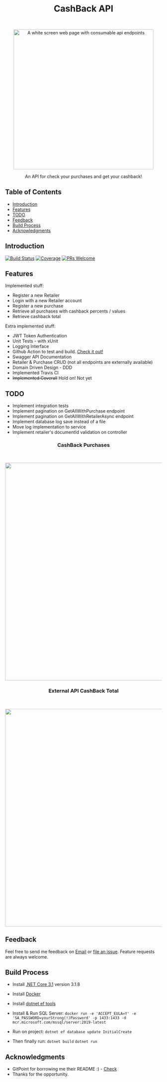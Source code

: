 <h1 align="center"> CashBack API </h1> <br>
<p align="center">
  <a href="https://i.ibb.co/QQXv6Xs/swagger.png">
    <img alt="A white screen web page with consumable api endpoints" title="CashBack API" src="https://i.ibb.co/QQXv6Xs/swagger.png" width="450">
  </a>
</p>

<p align="center">
  An API for check your purchases and get your cashback!
</p>

## Table of Contents

- [Introduction](#introduction)
- [Features](#features)
- [TODO](#todo)
- [Feedback](#feedback)
- [Build Process](#build-process)
- [Acknowledgments](#acknowledgments)

## Introduction

[![Build Status](https://travis-ci.org/pedrohenriquerissato/CashBack.svg?branch=master)](https://travis-ci.org/pedrohenriquerissato/CashBack)
[![Coverage](https://coveralls.io/repos/github/pedrohenriquerissato/CashBack/badge.svg?branch=master)](https://coveralls.io/github/pedrohenriquerissato/CashBack?branch=master)
[![PRs Welcome](https://img.shields.io/badge/PRs-welcome-brightgreen.svg?style=flat-square)](http://makeapullrequest.com)

## Features

Implemented stuff:

- Register a new Retailer
- Login with a new Retailer account
- Register a new purchase
- Retrieve all purchases with cashback percents / values
- Retrieve cashback total

Extra implemented stuff:

- JWT Token Authentication
- Unit Tests - with xUnit
- Logging Interface
- Github Action to test and build. [Check it out!](https://github.com/pedrohenriquerissato/CashBack/pull/1)
- Swagger API Documentation
- Retailer & Purchase CRUD (not all endpoints are externally available)
- Domain Driven Design - DDD
- Implemented Travis CI
- <s>Implemented Coverall</s> Hold on! Not yet

## TODO

- Implement integration tests
- Implement pagination on GetAllWithPurchase endpoint
- Implement pagination on GetAllWithRetailerAsync endpoint
- Implement database log save instead of a file
- Move log implementation to service
- Implement retailer's documentId validation on controller

<h3 align="center"> CashBack Purchases </h3> <br>
<p align="center">
  <img src = "https://i.ibb.co/C9YkpnS/img1.png" width=700>
</p>

<h3 align="center"> External API CashBack Total </h3> <br>
<p align="center">
  <img src = "https://i.ibb.co/9pTKrKM/img2.png" width=700>
</p>

## Feedback

Feel free to send me feedback on [Email](mailto:pedro_giberti@hotmail.com) or [file an issue](https://github.com/gitpoint/git-point/issues/new). Feature requests are always welcome.

## Build Process

- Install [.NET Core 3.1](https://dotnet.microsoft.com/download) version 3.1.8
- Install [Docker](https://www.docker.com/get-started)
- Install [dotnet ef tools](https://docs.microsoft.com/en-us/ef/core/miscellaneous/cli/dotnet#installing-the-tools)

- Install & Run SQL Server:
  `docker run -e 'ACCEPT_EULA=Y' -e 'SA_PASSWORD=yourStrong(!)Password' -p 1433:1433 -d mcr.microsoft.com/mssql/server:2019-latest`

- Run on project:
  `dotnet ef database update InitialCreate`

- Then finally run:
  `dotnet build`
  `dotnet run`

## Acknowledgments

- GitPoint for borrowing me their README :) - [Check](https://github.com/gitpoint/git-point#readme)
- Thanks for the opportunity.
